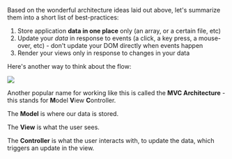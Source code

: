 
Based on the wonderful architecture ideas laid out above, let's summarize them into a short list of best-practices:

  

1.  Store application **data in one place** only (an array, or a certain file, etc)
2.  Update your _data_ in response to events (a click, a key press, a mouse-over, etc) - don't update your DOM directly when events happen
3.  Render your views only in response to changes in your data

  

Here's another way to think about the flow:

  

![](https://s3-us-west-2.amazonaws.com/learn-app/lesson-images/data-flow-simple.PNG)

  

Another popular name for working like this is called the **MVC Architecture** - this stands for **M**odel **V**iew **C**ontroller.

The **Model** is where our data is stored.

The **View** is what the user sees.

The **Controller** is what the user interacts with, to update the data, which triggers an update in the view.